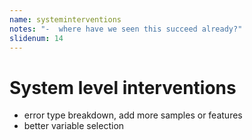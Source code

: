 ```yaml
---
name: systeminterventions
notes: "-  where have we seen this succeed already?"
slidenum: 14
---
```

# System level interventions
- error type breakdown, add more samples or features
- better variable selection